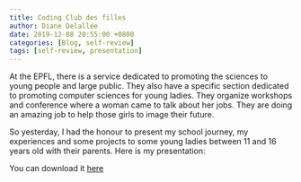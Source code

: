 ```yaml
---
title: Coding Club des filles
author: Diane Delallée
date: 2019-12-08 20:55:00 +0800
categories: [Blog, self-review]
tags: [self-review, presentation]
---
```


At the EPFL, there is a service dedicated to promoting the sciences to young people and large public. They also have a specific section dedicated to promoting computer sciences for young ladies. They organize workshops and conference where a woman came to talk about her jobs. They are doing an amazing job to help those girls to image their future.

So yesterday, I had the honour to present my school journey, my experiences and some projects to some young ladies between 11 and 16 years old with their parents. Here is my presentation:

You can download it <a href="{{ site.baseurl }}/img/Coding_Club.pdf">here</a>
